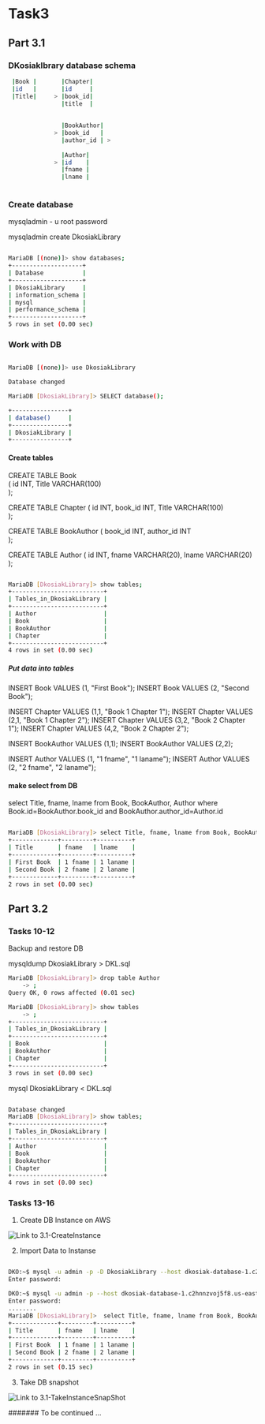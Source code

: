 # Task3

## Part 3.1 

### DKosiakIbrary database schema

```sh 
 |Book |       |Chapter| 
 |id   |       |id     |
 |Title|     > |book_id|
               |title  |
    
    
               |BookAuthor|  
             > |book_id   |			
               |author_id | > 
							
			   |Author|				
			 > |id	  |                
			   |fname |
			   |lname |
	
```	

### Create database 

mysqladmin - u root password

mysqladmin create  DkosiakLibrary

```sh

MariaDB [(none)]> show databases;
+--------------------+
| Database           |
+--------------------+
| DkosiakLibrary     |
| information_schema |
| mysql              |
| performance_schema |
+--------------------+
5 rows in set (0.00 sec)

```

### Work with DB

```sh 

MariaDB [(none)]> use DkosiakLibrary

Database changed

MariaDB [DkosiakLibrary]> SELECT database();

+----------------+
| database()     |
+----------------+
| DkosiakLibrary |
+----------------+

```

#### Create tables

CREATE TABLE Book  
(
    id INT,
    Title VARCHAR(100)    
);

CREATE TABLE Chapter
(
    id INT,
	book_id INT,
    Title VARCHAR(100)    
);

CREATE TABLE BookAuthor
(
    book_id INT,
    author_id INT    
);

CREATE TABLE Author
(
    id INT,
    fname VARCHAR(20),
    lname VARCHAR(20)
);

```sh

MariaDB [DkosiakLibrary]> show tables;
+--------------------------+
| Tables_in_DkosiakLibrary |
+--------------------------+
| Author                   |
| Book                     |
| BookAuthor               |
| Chapter                  |
+--------------------------+
4 rows in set (0.00 sec)

```

##### Put data into tables

INSERT Book VALUES (1, "First Book");
INSERT Book VALUES (2, "Second Book");

INSERT Chapter VALUES (1,1, "Book 1 Chapter 1");
INSERT Chapter VALUES (2,1, "Book 1 Chapter 2");
INSERT Chapter VALUES (3,2, "Book 2 Chapter 1");
INSERT Chapter VALUES (4,2, "Book 2 Chapter 2");

INSERT BookAuthor VALUES (1,1);
INSERT BookAuthor VALUES (2,2);

INSERT Author VALUES (1, "1 fname", "1 laname");
INSERT Author VALUES (2, "2 fname", "2 laname");

#### make select from DB

select Title, fname, lname from Book, BookAuthor, Author where Book.id=BookAuthor.book_id and BookAuthor.author_id=Author.id

```sh 

MariaDB [DkosiakLibrary]> select Title, fname, lname from Book, BookAuthor, Author where Book.id=BookAuthor.book_id and BookAuthor.author_id=Author.id;
+-------------+---------+----------+
| Title       | fname   | lname    |
+-------------+---------+----------+
| First Book  | 1 fname | 1 laname |
| Second Book | 2 fname | 2 laname |
+-------------+---------+----------+
2 rows in set (0.00 sec)

```

## Part 3.2

### Tasks 10-12
Backup and restore DB

mysqldump  DkosiakLibrary > DKL.sql

```sh 
MariaDB [DkosiakLibrary]> drop table Author
    -> ;
Query OK, 0 rows affected (0.01 sec)

MariaDB [DkosiakLibrary]> show tables
    -> ;
+--------------------------+
| Tables_in_DkosiakLibrary |
+--------------------------+
| Book                     |
| BookAuthor               |
| Chapter                  |
+--------------------------+
3 rows in set (0.00 sec)

```

mysql DkosiakLibrary < DKL.sql

```sh

Database changed
MariaDB [DkosiakLibrary]> show tables;
+--------------------------+
| Tables_in_DkosiakLibrary |
+--------------------------+
| Author                   |
| Book                     |
| BookAuthor               |
| Chapter                  |
+--------------------------+
4 rows in set (0.00 sec)

```
### Tasks 13-16 

1. Create DB Instance on AWS 

![Link to 3.1-CreateInstance](task3.1/task3.1p2p13.jpg)


2. Import Data to Instanse

```sh 

DKO:~$ mysql -u admin -p -D DkosiakLibrary --host dkosiak-database-1.c2hnnzvoj5f8.us-east-2.rds.amazonaws.com < /mnt/c/Users/dimka/Documents/GitHub/DevOps_online_Zaporizhzhya_2021Q1/m3/task3.1/DKL.sql
Enter password:

DKO:~$ mysql -u admin -p --host dkosiak-database-1.c2hnnzvoj5f8.us-east-2.rds.amazonaws.com -D DkosiakLibrary
Enter password:
........
MariaDB [DkosiakLibrary]>  select Title, fname, lname from Book, BookAuthor, Author where Book.id=BookAuthor.book_id and BookAuthor.author_id=Author.id;
+-------------+---------+----------+
| Title       | fname   | lname    |
+-------------+---------+----------+
| First Book  | 1 fname | 1 laname |
| Second Book | 2 fname | 2 laname |
+-------------+---------+----------+
2 rows in set (0.15 sec)

```

3. Take DB snapshot 

![Link to 3.1-TakeInstanceSnapShot](task3.1/task3.1p2p16.jpg)

####### To be continued ...